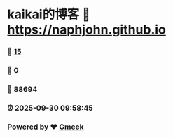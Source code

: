 # kaikai的博客 :link: https://naphjohn.github.io 
### :page_facing_up: [15](https://naphjohn.github.io/tag.html) 
### :speech_balloon: 0 
### :hibiscus: 88694 
### :alarm_clock: 2025-09-30 09:58:45 
### Powered by :heart: [Gmeek](https://github.com/Meekdai/Gmeek)
